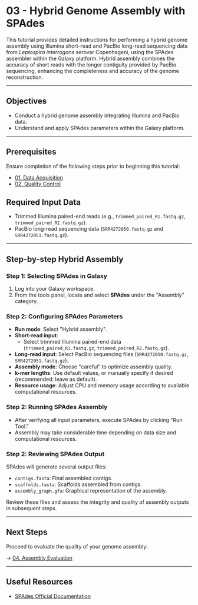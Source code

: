 # 03 - Hybrid Genome Assembly with SPAdes

This tutorial provides detailed instructions for performing a hybrid genome assembly using Illumina short-read and PacBio long-read sequencing data from *Leptospira interrogans* serovar Copenhageni, using the SPAdes assembler within the Galaxy platform. Hybrid assembly combines the accuracy of short reads with the longer contiguity provided by PacBio sequencing, enhancing the completeness and accuracy of the genome reconstruction.

---

## Objectives

- Conduct a hybrid genome assembly integrating Illumina and PacBio data.
- Understand and apply SPAdes parameters within the Galaxy platform.

---

## Prerequisites

Ensure completion of the following steps prior to beginning this tutorial:

- [01. Data Acquisition](01_Data_Acquisition.md)
- [02. Quality Control](02_Quality_Control.md)

## Required Input Data

- Trimmed Illumina paired-end reads (e.g., `trimmed_paired_R1.fastq.gz`, `trimmed_paired_R2.fastq.gz`).
- PacBio long-read sequencing data (`SRR4272050.fastq.gz` and `SRR4272051.fastq.gz`).

---

## Step-by-step Hybrid Assembly

### Step 1: Selecting SPAdes in Galaxy

1. Log into your Galaxy workspace.
2. From the tools panel, locate and select **SPAdes** under the "Assembly" category.

### Step 2: Configuring SPAdes Parameters

- **Run mode**: Select "Hybrid assembly".
- **Short-read input**:
  - Select trimmed Illumina paired-end data (`trimmed_paired_R1.fastq.gz`, `trimmed_paired_R2.fastq.gz`).
- **Long-read input**: Select PacBio sequencing files (`SRR4272050.fastq.gz`, `SRR4272051.fastq.gz`).
- **Assembly mode**: Choose "careful" to optimize assembly quality.
- **k-mer lengths**: Use default values, or manually specify if desired (recommended: leave as default).
- **Resource usage**: Adjust CPU and memory usage according to available computational resources.

### Step 2: Running SPAdes Assembly

- After verifying all input parameters, execute SPAdes by clicking "Run Tool."
- Assembly may take considerable time depending on data size and computational resources.

### Step 2: Reviewing SPAdes Output

SPAdes will generate several output files:
- `contigs.fasta`: Final assembled contigs.
- `scaffolds.fasta`: Scaffolds assembled from contigs.
- `assembly_graph.gfa`: Graphical representation of the assembly.

Review these files and assess the integrity and quality of assembly outputs in subsequent steps.

---

## Next Steps

Proceed to evaluate the quality of your genome assembly:

→ [04. Assembly Evaluation](Assembly_Evaluation.md)

---

## Useful Resources

- [SPAdes Official Documentation](http://cab.spbu.ru/software/spades/)
